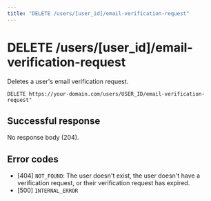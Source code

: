 ```yaml
---
title: "DELETE /users/[user_id]/email-verification-request"
---
```


# DELETE /users/[user_id]/email-verification-request

Deletes a user's email verification request.

```
DELETE https://your-domain.com/users/USER_ID/email-verification-request"
```

## Successful response

No response body (204).

## Error codes

- [404] `NOT_FOUND`: The user doesn't exist, the user doesn't have a verification request, or their verification request has expired.
- [500] `INTERNAL_ERROR`
